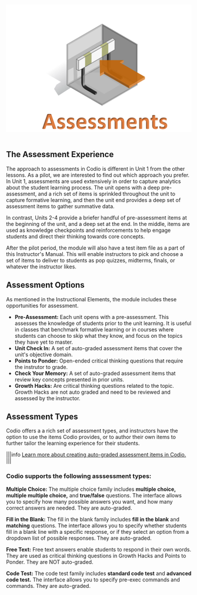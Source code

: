 <figure class="snippetimg" style="margin: 0 auto;width:100%">
  <img src=".guides/img/Assessintro.PNG">
  </figure>
  <br>
  
  ## The Assessment Experience
 The approach to assessments in Codio is different in Unit 1 from the other lessons.  As a pilot, we are interested to find out which approach you prefer.
 In Unit 1, assessments are used extensively in order to capture analytics about the student learning process.  The unit opens with a deep pre-assessment, and a rich set of items is sprinkled throughout the unit to capture formative learning, and then the unit end provides a deep set of assessment items to gather summative data.
 
 In contrast, Units 2-4 provide a briefer handful of pre-assessment items at the beginning of the unit, and a deep set at the end.  In the middle, items are used as knowledge checkpoints and reinforcements to help engage students and direct their thinking towards core concepts. 
 
After the pilot period, the module will also have a test item file as a part of this Instructor's Manual.  This will enable instructors to pick and choose a set of items to deliver to students as pop quizzes, midterms, finals, or whatever the instructor likes.
 
 
## Assessment Options
 As mentioned in the Instructional Elements, the module includes these opportunities for assessment. 
 
  - **Pre-Assessment:**  Each unit opens with a pre-assessment. This assesses the knowledge of students prior to the unit learning. It is useful in classes that benchmark formative learning or in courses where students can choose to skip what they know, and focus on the topics they have yet to master. 
 - **Unit Check In:**  A set of auto-graded assessment items that cover the unit's objective domain.
 - **Points to Ponder:**  Open-ended critical thinking questions that require the instrutor to grade.
 - **Check Your Memory:**  A set of auto-graded assessment items that review key concepts presented in prior units.
 - **Growth Hacks:** Are critical thinking questions related to the topic. Growth Hacks are not auto graded and need to be reviewed and assessed by the instructor.
  
  ## Assessment Types
Codio offers a a rich set of assessment types, and instructors have the option to use the items Codio provides, or to author their own items to further tailor the learning experience for their students. 

|||info
[Learn more about creating auto-graded assessment items in Codio.](https://codio.com/docs/content/authoring/assessments/)
|||



### Codio supports the following asssessment types:
 
 **Multiple Choice:** The multiple choice family includes **multiple choice, multiple multiple choice,** and **true/false** questions.  The interface allows you to specify how many possible answers you want, and how many correct answers are needed. They are auto-graded.
 
 **Fill in the Blank:** The fill in the blank family includes **fill in the blank** and **matching** questions. The interface allows you to specify whether students fill in a blank line with a specific response, or if they select an option from a dropdown list of possible responses. They are auto-graded.
 
  **Free Text:** Free text answers enable students to respond in their own words.  They are used as critical thinking questions in Growth Hacks and Points to Ponder. They are NOT auto-graded.

  **Code Test:** The code test family includes **standard code test** and **advanced code test.** The interface allows you to specify pre-exec commands and commands. They are auto-graded.
